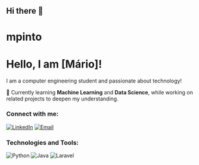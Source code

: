 ## Hi there 👋
# mpinto  
# Hello, I am [Mário]!
I am a computer engineering student and passionate about technology!  

🌱 Currently learning **Machine Learning** and **Data Science**, while working on related projects to deepen my understanding.   

### Connect with me:  
[![
LinkedIn](https://img.shields.io/badge/-LinkedIn-blue?style=flat-square&logo=LinkedIn&logoColor=white)]([https://www.linkedin.com/in/patrick-novato-da-silva-86830615b/](https://www.linkedin.com/in/m%C3%A1rio-pinto-183522320/))  [![Email](https://img.shields.io/badge/-Email-red?style=flat-square&logo=Gmail&logoColor=white)](mailto:mlmtpinto@gmail.com)  

### Technologies and Tools:  
![Python](https://img.shields.io/badge/-Python-3776AB?style=flat-square&logo=python&logoColor=white)  ![Java](https://img.shields.io/badge/-Java-007396?style=flat-square&logo=java&logoColor=white)  ![Laravel](https://img.shields.io/badge/-Laravel-FF2D20?style=flat-square&logo=laravel&logoColor=white)  


<!--
**mpinto834/mpinto834** is a ✨ _special_ ✨ repository because its `README.md` (this file) appears on your GitHub profile.

Here are some ideas to get you started:

- 🔭 I’m currently working on ...
- 🌱 I’m currently learning ...
- 👯 I’m looking to collaborate on ...
- 🤔 I’m looking for help with ...
- 💬 Ask me about ...
- 📫 How to reach me: ...
- 😄 Pronouns: ...
- ⚡ Fun fact: ...
-->
